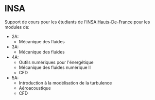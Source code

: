 INSA
=======

Support de cours pour les étudiants de l'[INSA Hauts-De-France](http://www.univ-valenciennes.fr/ensiame/page-daccueil-ensiame) pour les modules de:
* 2A:
  * Mécanique des fluides
* 3A:
  * Mécanique des fluides
* 4A:
  * Outils numériques pour l'énergétique
  * Mécanique des fluides numérique II
  * CFD  
* 5A:
  * Introduction à la modélisation de la turbulence
  * Aéroacoustique
  * CFD
